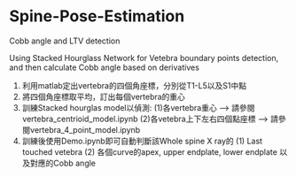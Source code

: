 # Spine-Pose-Estimation
Cobb angle and LTV detection

Using Stacked Hourglass Network for Vetebra boundary points detection, and then calculate Cobb angle based on derivatives


1. 利用matlab定出vertebra的四個角座標，分別從T1-L5以及S1中點
2. 將四個角座標取平均，訂出每個vertebra的重心
3. 訓練Stacked hourglas model以偵測:
   (1)各vertebra重心 --> 請參閱 vertebra_centrioid_model.ipynb
   (2)各vetebra上下左右四個點座標 --> 請參閱vertebra_4_point_model.ipynb
4. 訓練後使用Demo.ipynb即可自動判斷該Whole spine X ray的
   (1) Last touched vetebra
   (2) 各個curve的apex, upper endplate, lower endplate 以及對應的Cobb angle
